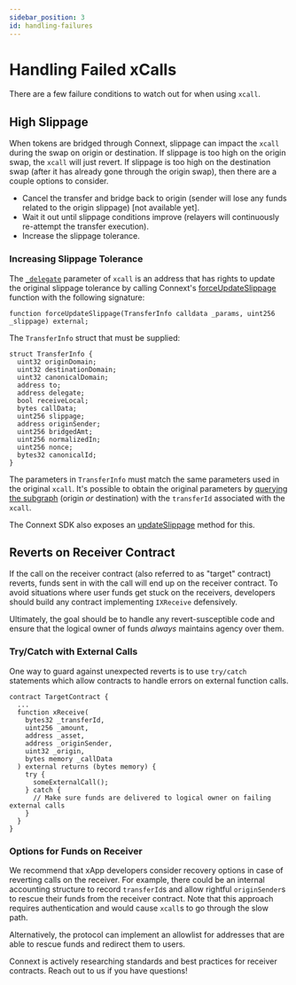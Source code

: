```yaml
---
sidebar_position: 3
id: handling-failures
---
```


# Handling Failed xCalls

There are a few failure conditions to watch out for when using `xcall`. 

## High Slippage

When tokens are bridged through Connext, slippage can impact the `xcall` during the swap on origin or destination. If slippage is too high on the origin swap, the `xcall` will just revert. If slippage is too high on the destination swap (after it has already gone through the origin swap), then there are a couple options to consider.

- Cancel the transfer and bridge back to origin (sender will lose any funds related to the origin slippage) [not available yet].
- Wait it out until slippage conditions improve (relayers will continuously re-attempt the transfer execution).
- Increase the slippage tolerance.

### Increasing Slippage Tolerance

The [`_delegate`](../reference/contracts/calls#parameters-8) parameter of `xcall` is an address that has rights to update the original slippage tolerance by calling Connext's [forceUpdateSlippage](https://github.com/connext/monorepo/blob/27bbf7871a78b03d8613b06ece2675a57309d573/packages/deployments/contracts/contracts/core/connext/facets/BridgeFacet.sol#L395) function with the following signature:

```solidity
function forceUpdateSlippage(TransferInfo calldata _params, uint256 _slippage) external;
```

The `TransferInfo` struct that must be supplied:

```solidity
struct TransferInfo {
  uint32 originDomain;
  uint32 destinationDomain;
  uint32 canonicalDomain;
  address to;
  address delegate;
  bool receiveLocal;
  bytes callData;
  uint256 slippage;
  address originSender;
  uint256 bridgedAmt;
  uint256 normalizedIn;
  uint256 nonce;
  bytes32 canonicalId;
}
```

The parameters in `TransferInfo` must match the same parameters used in the original `xcall`. It's possible to obtain the original parameters by [querying the subgraph](./xcall-status#querying-subgraphs) (origin *or* destination) with the `transferId` associated with the `xcall`.

The Connext SDK also exposes an [updateSlippage](../reference/SDK/sdk-base#updateslippage) method for this.


## Reverts on Receiver Contract

If the call on the receiver contract (also referred to as "target" contract) reverts, funds sent in with the call will end up on the receiver contract. To avoid situations where user funds get stuck on the receivers, developers should build any contract implementing `IXReceive` defensively. 

Ultimately, the goal should be to handle any revert-susceptible code and ensure that the logical owner of funds *always* maintains agency over them.

### Try/Catch with External Calls

One way to guard against unexpected reverts is to use `try/catch` statements which allow contracts to handle errors on external function calls.

```solidity
contract TargetContract {
  ...
  function xReceive(
    bytes32 _transferId,
    uint256 _amount,
    address _asset,
    address _originSender,
    uint32 _origin,
    bytes memory _callData
  ) external returns (bytes memory) {
    try {
      someExternalCall();
    } catch { 
      // Make sure funds are delivered to logical owner on failing external calls
    }
  }
}
```

### Options for Funds on Receiver

We recommend that xApp developers consider recovery options in case of reverting calls on the receiver. For example, there could be an internal accounting structure to record `transferId`s and allow rightful `originSender`s to rescue their funds from the receiver contract. Note that this approach requires authentication and would cause `xcall`s to go through the slow path.

Alternatively, the protocol can implement an allowlist for addresses that are able to rescue funds and redirect them to users. 

Connext is actively researching standards and best practices for receiver contracts. Reach out to us if you have questions!
